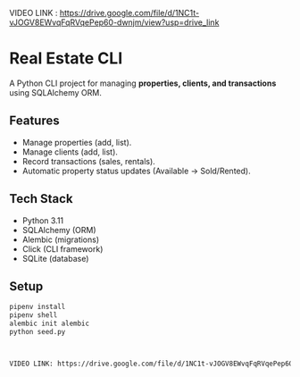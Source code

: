 
VIDEO LINK : https://drive.google.com/file/d/1NC1t-vJOGV8EWvqFqRVqePep60-dwnjm/view?usp=drive_link

# Real Estate CLI

A Python CLI project for managing **properties, clients, and transactions** using SQLAlchemy ORM.

## Features
- Manage properties (add, list).
- Manage clients (add, list).
- Record transactions (sales, rentals).
- Automatic property status updates (Available → Sold/Rented).

## Tech Stack
- Python 3.11
- SQLAlchemy (ORM)
- Alembic (migrations)
- Click (CLI framework)
- SQLite (database)

## Setup
```bash
pipenv install
pipenv shell
alembic init alembic
python seed.py 



VIDEO LINK: https://drive.google.com/file/d/1NC1t-vJOGV8EWvqFqRVqePep60-dwnjm/view?usp=drive_link
